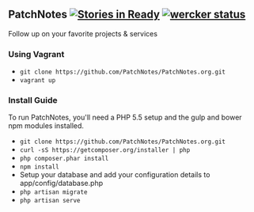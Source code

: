 ## PatchNotes [![Stories in Ready](https://badge.waffle.io/PatchNotes/PatchNotes.org.png?label=ready)](http://waffle.io/PatchNotes/PatchNotes.org) [![wercker status](https://app.wercker.com/status/0d6d75950a89752cd448d2e85acced1a "wercker status")](https://app.wercker.com/project/bykey/0d6d75950a89752cd448d2e85acced1a)
Follow up on your favorite projects & services

### Using Vagrant
 - `git clone https://github.com/PatchNotes/PatchNotes.org.git`
 - `vagrant up`

### Install Guide
To run PatchNotes, you'll need a PHP 5.5 setup and the gulp and bower npm modules installed.

 - `git clone https://github.com/PatchNotes/PatchNotes.org.git`
 - `curl -sS https://getcomposer.org/installer | php`
 - `php composer.phar install`
 - `npm install`
 - Setup your database and add your configuration details to app/config/database.php
 - `php artisan migrate`
 - `php artisan serve`

